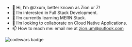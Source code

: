 - 👋 Hi, I’m @zxum, better known as Zion or Z! 
- 👀 I’m interested in Full Stack Development.
- 🌱 I’m currently learning MERN Stack.
- 💞️ I’m looking to collaborate on Cloud Native Applications.
- 📫 How to reach me: email me at zion.um@outlook.com

![codewars badge](https://www.codewars.com/users/zxum/badges/small)
<!---
zxum/zxum is a ✨ special ✨ repository because its `README.md` (this file) appears on your GitHub profile.
You can click the Preview link to take a look at your changes.
--->

